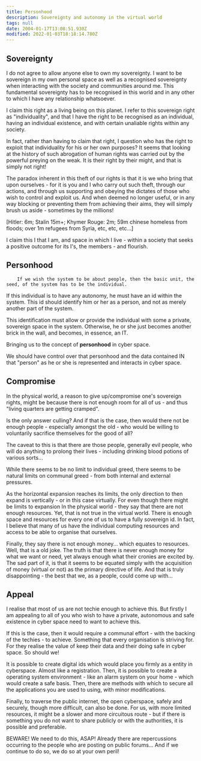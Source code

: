 ```yaml
---
title: Personhood
description: Sovereignty and autonomy in the virtual world
tags: null
date: 2004-01-17T13:08:51.930Z
modified: 2022-01-03T18:18:14.780Z
---
```


## Sovereignty

I do not agree to allow anyone else to own my sovereignty. I want to be sovereign in my own personal space as well as a recognised sovereignty when interacting with the society and communities around me. This fundamental sovereignty has to be recognised in this world and in any other to which I have any relationship whatsoever.

I claim this right as a living being on this planet. I refer to this sovereign right as "individuality", and that I have the right to be recognised as an individual, having an individual existence, and with certain unaliable rights within any society.

In fact, rather than having to claim that right, I question who has the right to exploit that individuality for his or her own purposes? It seems that looking at the history of such abrogation of human rights was carried out by the powerful preying on the weak. It is their right by their might, and that is simply not right!

The paradox inherent in this theft of our rights is that it is we who bring that upon ourselves - for it is you and I who carry out such theft, through our actions, and through us supporting and obeying the dictates of those who wish to control and exploit us. And when deemed no longer useful, or in any way blocking or preventing them from achieving their aims, they will simply brush us aside - sometimes by the millions!

[Hitler: 6m; Stalin 15m+; Khymer Rouge: 2m; 59m chinese homeless from floods; over 1m refugees from Syria, etc, etc, etc...]

I claim this I that I am, and space in which I live - within a society that seeks a positive outcome for its I's, the members - and flourish.

## Personhood

        If we wish the system to be about people, then the basic unit, the seed, of the system has to be the individual.

If this individual is to have any autonomy, he must have an id within the system. This id should identify him or her as a person, and not as merely another part of the system.

This identification must allow or provide the individual with some a private, sovereign space in the system. Otherwise, he or she just becomes another brick in the wall, and becomes, in essence, an IT.

Bringing us to the concept of **personhood** in cyber space.

We should have control over that personhood and the data contained IN that "person" as he or she is represented and interacts in cyber space.

## Compromise

In the physical world, a reason to give up/compromise one's sovereign rights, might be because there is not enough room for all of us - and thus "living quarters are getting cramped".

Is the only answer culling? And if that is the case, then would there not be enough people - especially amongst the old - who would be willing to voluntarily sacrifice themselves for the good of all?

The caveat to this is that there are those people, generally evil people, who will do anything to prolong their lives - including drinking blood potions of various sorts...

While there seems to be no limit to individual greed, there seems to be natural limits on communal greed - from both internal and external pressures.

As the horizontal expansion reaches its limits, the only direction to then expand is vertically - or in this case virtually. For even though there might be limits to expansion In the physical world - they say that there are not enough resources. Yet, that is not true in the virtual world. There is enough space and resources for every one of us to have a fully sovereign id. In fact, I believe that many of us have the individual computing resources and access to be able to organise that ourselves.

Finally, they say there is not enough money... which equates to resources. Well, that is a old joke. The truth is that there is never enough money for what we want or need, yet always enough what their cronies are excited by. The sad part of it, is that it seems to be equated simply with the acquisition of money (virtual or not) as the primary directive of life. And that is truly disappointing - the best that we, as a people, could come up with...

## Appeal

I realise that most of us are not techie enough to achieve this. But firstly I am appealing to all of you who wish to have a private, autonomous and safe existence in cyber space need to want to achieve this.

If this is the case, then it would require a communal effort - with the backing of the techies - to achieve. Something that every organisation is striving for. For they realise the value of keep their data and their doing safe in cyber space. So should we!

It is possible to create digital ids which would place you firmly as a entity in cyberspace. Almost like a registration. Then, it is possible to create a operating system environment - like an alarm system on your home - which would create a safe basis. Then, there are methods with which to secure all the applications you are used to using, with minor modifications.

Finally, to traverse the public internet, the open cyberspace, safely and securely, though more difficult, can also be done. For us, with more limited resources, it might be a slower and more circuitous route - but if there is something you do not want to share publicly or with the authorities, it is possible and preferable.

BEWARE! We need to do this, ASAP! Already there are repercussions occurring to the people who are posting on public forums... And if we continue to do so, we do so at your own peril!
